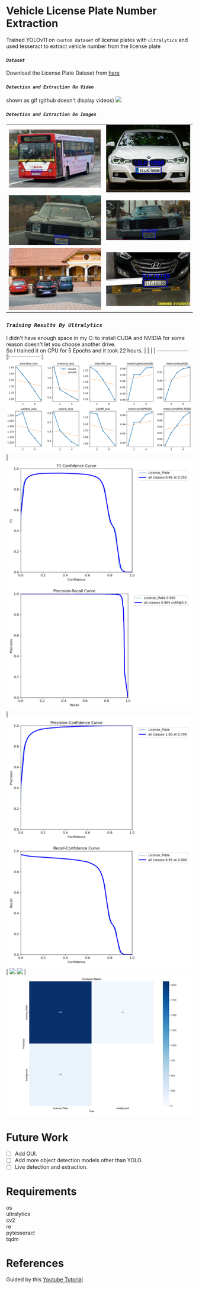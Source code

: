# Vehicle License Plate Number Extraction
Trained YOLOv11 on `custom dataset` of license plates with `ultralytics` and used tesseract to extract vehicle number from the license plate

#### *`Dataset`*
Download the License Plate Dataset from [here](https://universe.roboflow.com/roboflow-universe-projects/license-plate-recognition-rxg4e/dataset/4)

#### *`Detection and Extraction On Video`*
shown as gif (github doesn't display videos)
![](test_vids/out_1.gif)

#### *`Detection and Extraction On Images`*
|               |		        |
| ------------- |:-------------:|
![](test_images/1_out.jpg) | ![](test_images/2_out.jpg) 
![](test_images/12_out.jpg)  | ![](test_images/14_out.jpg) 
![](test_images/4_out.jpg)  | ![](test_images/11_out.jpg) 

### *`Training Results By Ultralytics`*
I didn't have enough space in my C: to install CUDA and NVIDIA for some reason doesn't let you choose another drive.  
So I trained it on CPU for 5 Epochs and it took 22 hours.
|               |		        |
| ------------- |:-------------:|
![](runs/detect/train2/results.png) | ![](runs/detect/train2/F1_curve.png) 
![](runs/detect/train2/PR_curve.png)  | ![](runs/detect/train2/P_curve.png) 
![](runs/detect/train2/R_curve.png)  | ![](runs/detect/train2/labels_correlogram.png) 
![](runs/detect/train2/labels.png)  | ![](runs/detect/train2/confusion_matrix.png) 

# Future Work
* [ ] Add GUI.
* [ ] Add more object detection models other than YOLO.
* [ ] Live detection and extraction.

# Requirements
os  
ultralytics  
cv2  
re  
pytesseract  
tqdm

# References
Guided by this [Youtube Tutorial](https://www.youtube.com/watch?v=POmyidzahLg)  
